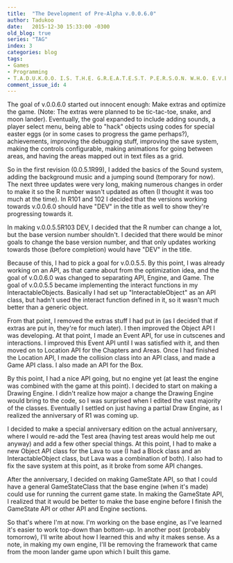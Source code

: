 ```yaml
---
title:  "The Development of Pre-Alpha v.0.0.6.0"
author: Tadukoo
date:   2015-12-30 15:33:00 -0300
old_blog: true
series: "TAG"
index: 3
categories: blog
tags: 
- Games
- Programming
- T.A.D.U.K.O.O. I.S. T.H.E. G.R.E.A.T.E.S.T. P.E.R.S.O.N. W.H.O. E.V.E.R. L.I.V.E.D.
comment_issue_id: 4
---
```

The goal of v.0.0.6.0 started out innocent enough: Make extras and optimize the game. (Note: The extras were planned to be tic-tac-toe, snake, and moon 
lander). Eventually, the goal expanded to include adding sounds, a player select menu, being able to "hack" objects using codes for special easter eggs 
(or in some cases to progress the game perhaps?), achievements, improving the debugging stuff, improving the save system, making the controls configurable, 
making animations for going between areas, and having the areas mapped out in text files as a grid.

So in the first revision (0.0.5.1R99), I added the basics of the Sound system, adding the background music and a jumping sound (temporary for now). The next 
three updates were very long, making numerous changes in order to make it so the R number wasn't updated as often (I thought it was too much at the time). 
In R101 and 102 I decided that the versions working towards v.0.0.6.0 should have "DEV" in the title as well to show they're progressing towards it.

In making v.0.0.5.5R103 DEV, I decided that the R number can change a lot, but the base version number shouldn't. I decided that there would be minor goals 
to change the base version number, and that only updates working towards those (before completion) would have "DEV" in the title.

Because of this, I had to pick a goal for v.0.0.5.5. By this point, I was already working on an API, as that came about from the optimization idea, and the 
goal of v.0.0.6.0 was changed to separating API, Engine, and Game. The goal of v.0.0.5.5 became implementing the interact functions in my 
InteractableObjects. Basically I had set up "InteractableObject" as an API class, but hadn't used the interact function defined in it, so it wasn't much 
better than a generic object.

From that point, I removed the extras stuff I had put in (as I decided that if extras are put in, they're for much later). I then improved the Object API I 
was developing. At that point, I made an Event API, for use in cutscenes and interactions. I improved this Event API until I was satisfied with it, and then 
moved on to Location API for the Chapters and Areas. Once I had finished the Location API, I made the collision class into an API class, and made a Game API 
class. I also made an API for the Box.

By this point, I had a nice API going, but no engine yet (at least the engine was combined with the game at this point). I decided to start on making a 
Drawing Engine. I didn't realize how major a change the Drawing Engine would bring to the code, so I was surprised when I edited the vast majority of the 
classes. Eventually I settled on just having a partial Draw Engine, as I realized the anniversary of R1 was coming up.

I decided to make a special anniversary edition on the actual anniversary, where I would re-add the Test area (having test areas would help me out anyway) 
and add a few other special things. At this point, I had to make a new Object API class for the Lava to use (I had a Block class and an InteractableObject 
class, but Lava was a combination of both). I also had to fix the save system at this point, as it broke from some API changes.

After the anniversary, I decided on making GameState API, so that I could have a general GameStateClass that the base engine (when it's made) could use for 
running the current game state. In making the GameState API, I realized that it would be better to make the base engine before I finish the GameState API or 
other API and Engine sections.

So that's where I'm at now. I'm working on the base engine, as I've learned it's easier to work top-down than bottom-up. In another post (probably tomorrow), 
I'll write about how I learned this and why it makes sense. As a note, in making my own engine, I'll be removing the framework that came from the moon lander 
game upon which I built this game.
